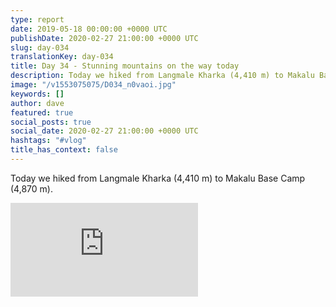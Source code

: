```yaml
---
type: report
date: 2019-05-18 00:00:00 +0000 UTC
publishDate: 2020-02-27 21:00:00 +0000 UTC
slug: day-034
translationKey: day-034
title: Day 34 - Stunning mountains on the way today
description: Today we hiked from Langmale Kharka (4,410 m) to Makalu Base Camp (4,870 m).
image: "/v1553075075/D034_n0vaoi.jpg"
keywords: []
author: dave
featured: true
social_posts: true
social_date: 2020-02-27 21:00:00 +0000 UTC
hashtags: "#vlog"
title_has_context: false
---
```


Today we hiked from Langmale Kharka (4,410 m) to Makalu Base Camp (4,870 m).

<iframe class="youtube75" src="https://www.youtube.com/embed/Yxc-P05aA68" frameborder="0" allow="accelerometer; autoplay; encrypted-media; gyroscope; picture-in-picture" allowfullscreen></iframe>

